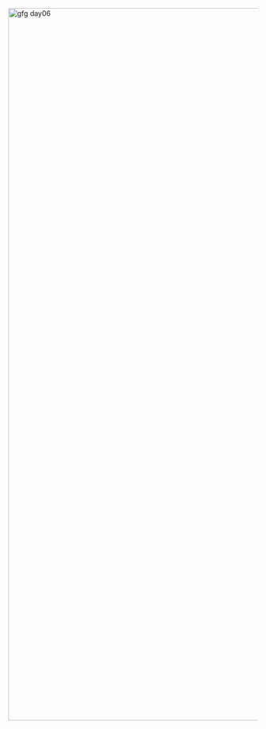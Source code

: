 <img width="1440" alt="gfg day06" src="https://github.com/Mohiitdeshmukh/100-DaysOfCode/assets/91624758/0ae22417-5e5f-42ea-a23f-da0e91971439">
